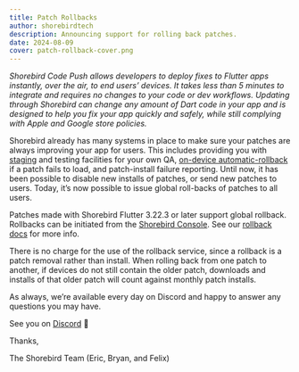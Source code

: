 ```yaml
---
title: Patch Rollbacks
author: shorebirdtech
description: Announcing support for rolling back patches.
date: 2024-08-09
cover: patch-rollback-cover.png
---
```


_Shorebird Code Push allows developers to deploy fixes to Flutter apps
instantly, over the air, to end users’ devices. It takes less than 5 minutes to
integrate and requires no changes to your code or dev workflows. Updating
through Shorebird can change any amount of Dart code in your app and is designed
to help you fix your app quickly and safely, while still complying with Apple
and Google store policies._

Shorebird already has many systems in place to make sure your patches are always
improving your app for users. This includes providing you with
[staging](https://docs.shorebird.dev/guides/staging-patches/) and testing
facilities for your own QA, [on-device
automatic-rollback](https://docs.shorebird.dev/architecture/) if a patch fails
to load, and patch-install failure reporting. Until now, it has been possible to
disable new installs of patches, or send new patches to users. Today, it’s now
possible to issue global roll-backs of patches to all users.

Patches made with Shorebird Flutter 3.22.3 or later support global rollback.
Rollbacks can be initiated from the [Shorebird
Console](https://console.shorebird.dev/). See our [rollback
docs](https://docs.shorebird.dev/code-push/rollback/) for more info.

There is no charge for the use of the rollback service, since a rollback is a
patch removal rather than install. When rolling back from one patch to another,
if devices do not still contain the older patch, downloads and installs of that
older patch will count against monthly patch installs.

As always, we’re available every day on Discord and happy to answer any
questions you may have.

See you on [Discord](https://discord.gg/shorebird) 👋

Thanks,

The Shorebird Team (Eric, Bryan, and Felix)
